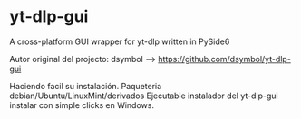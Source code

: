 # yt-dlp-gui
A cross-platform GUI wrapper for yt-dlp written in PySide6

Autor original del projecto: dsymbol --> https://github.com/dsymbol/yt-dlp-gui

Haciendo facil su instalación.
Paqueteria debian/Ubuntu/LinuxMint/derivados
Ejecutable instalador del yt-dlp-gui instalar con simple clicks en Windows.

